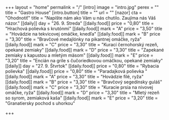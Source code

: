 +++
layout = "home"
permalink = "/"
[intro]
image = "intro.jpg"
perex = ""
title = "Gastro House"
[intro.button]
title = ""
url = ""
[nazor]
cta = "Ohodnotiť"
title = "Napíšte nám ako Vám u nás chutilo. Zaujíma nás Váš názor."
[[daily]]
day = "26. 9. Streda"
[[daily.food]]
price = "0,80"
title = "Hrachová polievka s krutónmi"
[[daily.food]]
mark = "A"
price = "3,50"
title = "Hovädzie na tekvicovej omáčke, knedľa"
[[daily.food]]
mark = "B"
price = "3,30"
title = "Bravčové medajlónky na pikantnej omáčke, ryža"
[[daily.food]]
mark = "C"
price = "3,30"
title = "Kurací černohorský rezeň, opekané zemiaky"
[[daily.food]]
mark = "D"
price = "3,30"
title = "Zapekané zemiaky s kapustou a mletým mäsom"
[[daily.food]]
mark = "E"
price = "3,20"
title = "Encián na grile s čučoriedkovou omáčkou, opekané zemiaky"
[[daily]]
day = "27. 9. Štvrtok"
[[daily.food]]
price = "0,80"
title = "Rybacia polievka"
[[daily.food]]
price = "0,80"
title = "Paradajková polievka "
[[daily.food]]
mark = "A"
price = "3,30"
title = "Hovädzie filé, ryža"
[[daily.food]]
mark = "B"
price = "3,30"
title = "Bravčový segedínsky guláš"
[[daily.food]]
mark = "C"
price = "3,30"
title = "Kuracie prsia na nivovej omáčke, ryža"
[[daily.food]]
mark = "D"
price = "3,30"
title = "Mletý rezeň so syrom, zemiaková kaša"
[[daily.food]]
mark = "E"
price = "3,20"
title = "Granatiersky pochod s uhorkou"

+++
